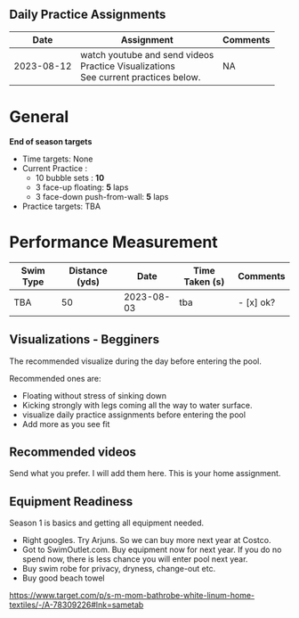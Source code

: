## Daily Practice Assignments

| Date   | Assignment | Comments |
|--------------|---------------|---------------|
| 2023-08-12 | watch youtube and send videos <br> Practice Visualizations <br> See current practices below. | NA |


# General

**End of season targets**
- Time targets: None
- Current Practice :
    - 10 bubble sets : **10**
    - 3 face-up floating: **5** laps
    - 3 face-down push-from-wall: **5** laps
- Practice targets: TBA


# Performance Measurement

| Swim Type    | Distance (yds) | Date   | Time Taken (s) | Comments | 
|--------------|---------------|---------------|----------------|-----------|
| TBA | 50 | 2023-08-03 | tba | - [x] ok?


## Visualizations - Begginers

The recommended visualize during the day before entering the pool.

Recommended ones are:
- Floating without stress of sinking down
- Kicking strongly with legs coming all the way to water surface.
- visualize daily practice assignments before entering the pool 
- Add more as you see fit

## Recommended videos

Send what you prefer. I will add them here. This is your home assignment.

## Equipment Readiness

Season 1 is basics and getting all equipment needed.

- Right googles. Try Arjuns. So we can buy more next year at Costco.
- Got to SwimOutlet.com. Buy equipment now for next year. If you do no spend now, there is less chance you will enter pool next year.
- Buy swim robe for privacy, dryness, change-out etc. 
- Buy good beach towel

https://www.target.com/p/s-m-mom-bathrobe-white-linum-home-textiles/-/A-78309226#lnk=sametab


